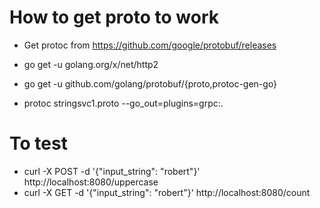 # How to get proto to work

* Get protoc from https://github.com/google/protobuf/releases

* go get -u golang.org/x/net/http2
* go get -u github.com/golang/protobuf/{proto,protoc-gen-go}
* protoc stringsvc1.proto --go_out=plugins=grpc:.

# To test

* curl -X POST -d '{"input_string": "robert"}' http://localhost:8080/uppercase
* curl -X GET -d '{"input_string": "robert"}' http://localhost:8080/count
